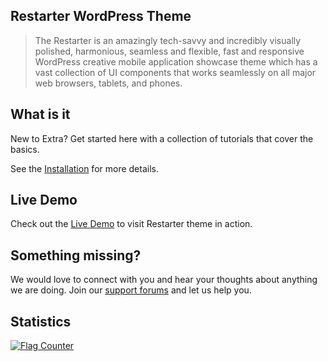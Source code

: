 ## Restarter WordPress Theme

> The Restarter is an amazingly tech-savvy and incredibly visually polished, harmonious, seamless and flexible, fast and responsive WordPress creative mobile application showcase theme which has a vast collection of UI components that works seamlessly on all major web browsers, tablets, and phones. 

## What is it

New to Extra? Get started here with a collection of tutorials that cover the basics.

See the [Installation](install-restarter-wordpress-theme) for more details.

## Live Demo

Check out the [Live Demo](https://demo.mypreview.one/restarter) to visit Restarter theme in action.

## Something missing?

We would love to connect with you and hear your thoughts about anything we are doing. Join our [support forums](https://support.mypreview.one) and let us help you.

## Statistics

<a href="https://info.flagcounter.com/r10z"><img src="https://s04.flagcounter.com/count2/r10z/bg_FFFFFF/txt_000000/border_CCCCCC/columns_4/maxflags_20/viewers_0/labels_1/pageviews_1/flags_0/percent_0/" alt="Flag Counter" border="0"></a>
